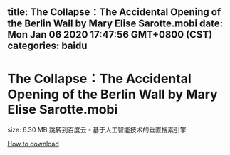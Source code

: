 
title: The Collapse：The Accidental Opening of the Berlin Wall by Mary Elise Sarotte.mobi
date: Mon Jan 06 2020 17:47:56 GMT+0800 (CST)    
categories: baidu
---

# The Collapse：The Accidental Opening of the Berlin Wall by Mary Elise Sarotte.mobi
size: 6.30 MB
 跳转到百度云 - 基于人工智能技术的垂直搜索引擎
 

[How to download](https://bpcam.bemobtrk.com/go/2ceec3aa-1ca2-46d6-b9ff-aaa5c184517c?jno=908)